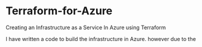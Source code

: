 # Terraform-for-Azure
Creating an Infrastructure as a Service In Azure using Terraform

I have written a code to build the infrastructure in Azure. however due to the 
